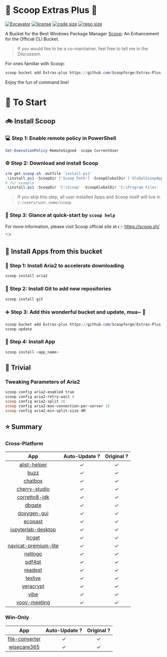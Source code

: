 # 🍨 Scoop Extras Plus 🍨

[![Excavator](https://github.com/Scoopforge/Extras-Plus/actions/workflows/ci.yml/badge.svg)](https://github.com/Scoopforge/Extras-Plus/actions/workflows/ci.yml)
[![license](https://img.shields.io/github/license/Scoopforge/Extras-Plus)](https://github.com/Scoopforge/Extras-Plus/blob/master/LICENSE)
[![code size](https://img.shields.io/github/languages/code-size/Scoopforge/Extras-Plus.svg)](https://img.shields.io/github/languages/code-size/Scoopforge/Extras-Plus.svg)
[![repo size](https://img.shields.io/github/repo-size/Scoopforge/Extras-Plus.svg)](https://img.shields.io/github/repo-size/Scoopforge/Extras-Plus.svg)

A Bucket for the Best Windows Package Manager [Scoop](https://github.com/ScoopInstaller/Scoop): An Enhancement for the Official CLI Bucket.

> If you would like to be a co-maintainer, feel free to tell me in the Discussion.

For ones familiar with Scoop:

```powershell
scoop bucket add Extras-plus https://github.com/Scoopforge/Extras-Plus
```

Enjoy the fun of command line!

# 🏃 To Start

## 🚲 Install Scoop

### 💻 Step 1: Enable remote policy in PowerShell

```powershell
Set-ExecutionPolicy RemoteSigned -scope CurrentUser
```

### ⚙️ Step 2: Download and install Scoop

```powershell
irm get.scoop.sh -outfile 'install.ps1'
.\install.ps1 -ScoopDir ['Scoop_Path'] -ScoopGlobalDir ['GlobalScoopApps_Path'] -NoProxy
# for example
.\install.ps1 -ScoopDir 'C:\Scoop' -ScoopGlobalDir 'C:\Program Files' -NoProxy
```

> If you skip this step, all user installed Apps and Scoop itself will live in `c:/users/user_name/scoop`.

### 📖 Step 3: Glance at quick-start by `scoop help`

For more information, please visit Scoop official site at 👉 https://scoop.sh/ 👈

## 🚗 Install Apps from this bucket

### 🚋 Step 1: Install Aria2 to accelerate downloading

```powershell
scoop install aria2
```

### 🎫 Step 2: Install Git to add new repositories

```powershell
scoop install git
```

### ✈️ Step 3: Add this wonderful bucket and update, mua~ 💋

```powershell
scoop bucket add Extras-plus https://github.com/Scoopforge/Extras-Plus
scoop update
```

### 🚀 Step 4: Install App

```powershell
scoop install <app_name>
```

## 📝 Trivial

### Tweaking Parameters of Aria2

```powershell
scoop config aria2-enabled true
scoop config aria2-retry-wait 4
scoop config aria2-split 16
scoop config aria2-max-connection-per-server 16
scoop config aria2-min-split-size 4M
```

## ⭐️ Summary

### Cross-Platform

|                                     App                                      | Auto-Update ? | Original ? |
| :--------------------------------------------------------------------------: | :-----------: | :--------: |
|          [alist-helper](https://github.com/Xmarmalade/alisthelper)           |       ✓       |     ✓      |
|                       [buzz](https://buzzcaptions.com)                       |       ✓       |     ✓      |
|                       [chatbox](https://chatboxai.app)                       |       ✓       |     ✓      |
|                    [cherry-studio](https://cherry-ai.com)                    |       ✓       |     ✓      |
|               [corretto8-jdk](https://aws.amazon.com/corretto)               |       ✓       |     ✓      |
|                         [dbgate](https://dbgate.org)                         |       ✓       |     ✓      |
|                     [doxygen-gui](http://www.doxygen.nl)                     |       ✓       |     ✓      |
|              [ecopast](https://github.com/EcoPasteHub/EcoPaste)              |       ✓       |     ✓      |
|    [jupyterlab-desktop](https://github.com/jupyterlab/jupyterlab-desktop)    |       ✓       |     ✓      |
|              [lrcget](https://github.com/tranxuanthang/lrcget)               |       ✓       |     ✓      |
| [navicat-premium-lite](https://navicat.com/en/products/navicat-premium-lite) |       ✓       |     ✓      |
|               [netlogo](https://ccl.northwestern.edu/netlogo)                |       ✓       |     ✓      |
|                    [pdf4qt](https://jakubmelka.github.io)                    |       ✓       |     ✓      |
|                        [readest](https://readest.com)                        |       ✓       |     ✓      |
|                      [texlive](https://tug.org/texlive)                      |       ✓       |     ✓      |
|                      [veracrypt](https://veracrypt.fr)                       |       ✓       |     ✓      |
|                 [vibe](https://github.com/thewh1teagle/vibe)                 |       ✓       |     ✓      |
|                   [voov-meeting](https://voovmeeting.com)                    |       ✓       |     ✓      |

### Win-Only

|                              App                              | Auto-Update ? | Original ? |
| :-----------------------------------------------------------: | :-----------: | :--------: |
|         [file-converter](https://file-converter.org)          |       ✓       |     ✓      |
| [wisecare365](https://www.wisecleaner.com/wise-care-365.html) |       ✓       |     ✓      |
